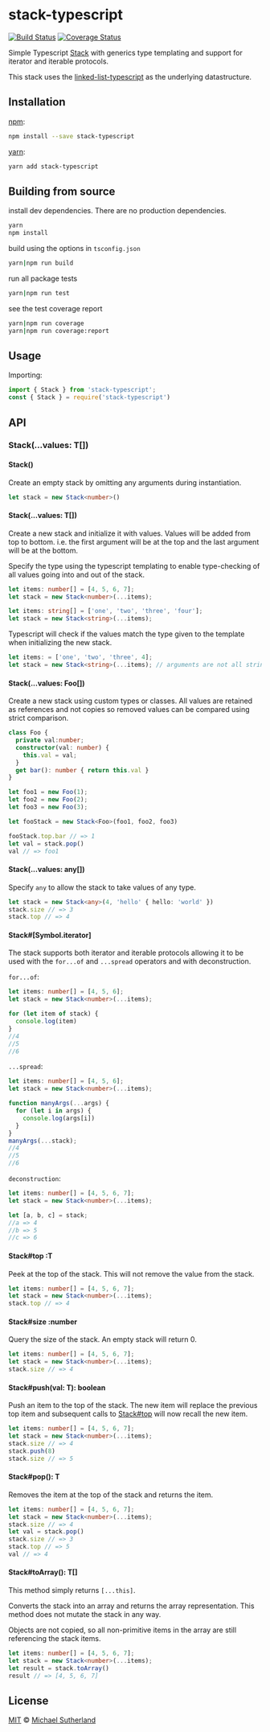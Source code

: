 # stack-typescript 
[![Build Status][travis-badge]][travis] [![Coverage Status][coveralls-badge]][coveralls]

Simple Typescript [Stack][wiki] with generics type templating and support for iterator 
and iterable protocols.

This stack uses the [linked-list-typescript][list] as the underlying datastructure.

## Installation

[npm][]:

```bash
npm install --save stack-typescript
```

[yarn][]:

```bash
yarn add stack-typescript
```

## Building from source

install dev dependencies. There are no production dependencies.

```bash
yarn
npm install
```

build using the options in `tsconfig.json`

```bash
yarn|npm run build
```

run all package tests

```bash
yarn|npm run test
```

see the test coverage report

```bash
yarn|npm run coverage
yarn|npm run coverage:report
```

## Usage

Importing:

```typescript
import { Stack } from 'stack-typescript';
const { Stack } = require('stack-typescript')
```

## API

### Stack<T>(...values: T[])

#### Stack<T>()

Create an empty stack by omitting any arguments during instantiation.

```typescript
let stack = new Stack<number>()
```

#### Stack<T>(...values: T[])

Create a new stack and initialize it with values. Values will be added from top
to bottom. i.e. the first argument will be at the top and the last argument will 
be at the bottom.

Specify the type using the typescript templating to enable type-checking of all
values going into and out of the stack.

```typescript
let items: number[] = [4, 5, 6, 7];
let stack = new Stack<number>(...items);
```

```typescript
let items: string[] = ['one', 'two', 'three', 'four'];
let stack = new Stack<string>(...items);
```

Typescript will check if the values match the type given to the template
when initializing the new stack.

```typescript
let items: = ['one', 'two', 'three', 4];
let stack = new Stack<string>(...items); // arguments are not all strings
```

#### Stack<Foo>(...values: Foo[])

Create a new stack using custom types or classes. All values are retained as references
and not copies so removed values can be compared using strict comparison.

```typescript
class Foo {
  private val:number;
  constructor(val: number) {
    this.val = val;
  }
  get bar(): number { return this.val }
}

let foo1 = new Foo(1);
let foo2 = new Foo(2);
let foo3 = new Foo(3);

let fooStack = new Stack<Foo>(foo1, foo2, foo3)

fooStack.top.bar // => 1
let val = stack.pop()
val // => foo1
```



#### Stack<any>(...values: any[])

Specify `any` to allow the stack to take values of any type.

```typescript
let stack = new Stack<any>(4, 'hello' { hello: 'world' })
stack.size // => 3
stack.top // => 4
```

#### Stack#[Symbol.iterator]

The stack supports both iterator and iterable protocols allowing it to be used
with the `for...of` and `...spread` operators and with deconstruction.

`for...of`:

```typescript
let items: number[] = [4, 5, 6];
let stack = new Stack<number>(...items);

for (let item of stack) {
  console.log(item)
}
//4
//5
//6
```

`...spread`:

```typescript
let items: number[] = [4, 5, 6];
let stack = new Stack<number>(...items);

function manyArgs(...args) {
  for (let i in args) {
    console.log(args[i])
  }
}
manyArgs(...stack);
//4
//5
//6
```

`deconstruction`:

```typescript
let items: number[] = [4, 5, 6, 7];
let stack = new Stack<number>(...items);

let [a, b, c] = stack;
//a => 4
//b => 5
//c => 6
```

#### Stack<T>#top :T

Peek at the top of the stack. This will not remove the value
from the stack.

```typescript
let items: number[] = [4, 5, 6, 7];
let stack = new Stack<number>(...items);
stack.top // => 4
```

#### Stack<T>#size :number

Query the size of the stack. An empty stack will return 0.

```typescript
let items: number[] = [4, 5, 6, 7];
let stack = new Stack<number>(...items);
stack.size // => 4
```

#### Stack<T>#push(val: T): boolean

Push an item to the top of the stack. The new item will replace the previous top item
and subsequent calls to [Stack<T>#top](#lstacktop-t) will now recall the new item.

```typescript
let items: number[] = [4, 5, 6, 7];
let stack = new Stack<number>(...items);
stack.size // => 4
stack.push(8)
stack.size // => 5
```

#### Stack<T>#pop(): T

Removes the item at the top of the stack and returns the item.

```typescript
let items: number[] = [4, 5, 6, 7];
let stack = new Stack<number>(...items);
stack.size // => 4
let val = stack.pop()
stack.size // => 3
stack.top // => 5
val // => 4
```

#### Stack<T>#toArray(): T[]

This method simply returns `[...this]`.

Converts the stack into an array and returns the array representation. This method does
not mutate the stack in any way.

Objects are not copied, so all non-primitive items in the array are still referencing
the stack items.

```typescript
let items: number[] = [4, 5, 6, 7];
let stack = new Stack<number>(...items);
let result = stack.toArray()
result // => [4, 5, 6, 7]
```

## License

[MIT][license] © [Michael Sutherland][author]

<!-- Definitions -->

[travis-badge]: https://img.shields.io/travis/sfkiwi/stack-typescript.svg

[travis]: https://travis-ci.org/sfkiwi/stack-typescript

[coveralls-badge]: https://img.shields.io/coveralls/github/sfkiwi/stack-typescript.svg

[coveralls]: https://coveralls.io/github/sfkiwi/stack-typescript

[npm]: https://docs.npmjs.com/cli/install

[yarn]: https://yarnpkg.com/lang/en/docs/install/

[license]: LICENSE.md

[author]: http://github.com/sfkiwi

[wiki]: https://simple.wikipedia.org/wiki/Stack_(data_structure)

[list]: https://www.npmjs.com/package/linked-list-typescript
